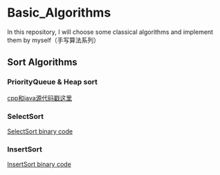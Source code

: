 # Basic_Algorithms
In this repository, I will choose some classical algorithms and implement them by myself（手写算法系列）

## Sort Algorithms

### PriorityQueue & Heap sort
[cpp和java源代码戳这里](https://github.com/sunliancheng/basic_algorithms/tree/master/Heap&PriorityQueue)

### SelectSort
[SelectSort binary code](https://github.com/sunliancheng/basic_algorithms/tree/master/SelectSort)

### InsertSort
[InsertSort binary code](https://github.com/sunliancheng/basic_algorithms/tree/master/InsertSort)
